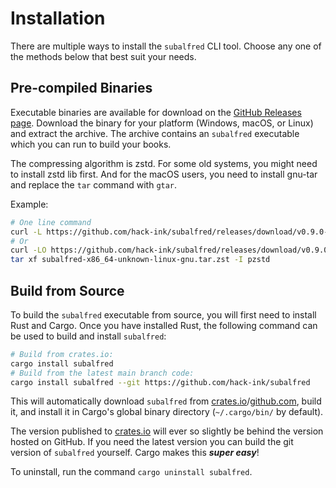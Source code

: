 # Installation
There are multiple ways to install the `subalfred` CLI tool.
Choose any one of the methods below that best suit your needs.

## Pre-compiled Binaries
Executable binaries are available for download on the [GitHub Releases page].
Download the binary for your platform (Windows, macOS, or Linux) and extract the archive.
The archive contains an `subalfred` executable which you can run to build your books.

The compressing algorithm is zstd.
For some old systems, you might need to install zstd lib first.
And for the macOS users, you need to install gnu-tar and replace the `tar` command with `gtar`.

Example:
```sh
# One line command
curl -L https://github.com/hack-ink/subalfred/releases/download/v0.9.0-rc6/subalfred-x86_64-unknown-linux-gnu.tar.zst | tar x -I pzstd
# Or
curl -LO https://github.com/hack-ink/subalfred/releases/download/v0.9.0-rc6/subalfred-x86_64-unknown-linux-gnu.tar.zst
tar xf subalfred-x86_64-unknown-linux-gnu.tar.zst -I pzstd
```

[GitHub Releases page]: https://github.com/hack-ink/subalfred/releases

## Build from Source
To build the `subalfred` executable from source, you will first need to install Rust and Cargo.
Once you have installed Rust, the following command can be used to build and install `subalfred`:
```sh
# Build from crates.io:
cargo install subalfred
# Build from the latest main branch code:
cargo install subalfred --git https://github.com/hack-ink/subalfred
```

This will automatically download `subalfred` from [crates.io]/[github.com], build it, and install it in Cargo's global binary directory (`~/.cargo/bin/` by default).

The version published to [crates.io] will ever so slightly be behind the version hosted on GitHub.
If you need the latest version you can build the git version of `subalfred` yourself.
Cargo makes this ***super easy***!

To uninstall, run the command `cargo uninstall subalfred`.

[crates.io]: https://crates.io
[github.com]: https://github.com/hack-ink/subalfred
